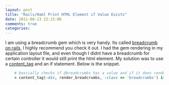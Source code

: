 ```yaml
---
layout: post
title: "Rails/Haml Print HTML Element if Value Exists"
date: 2011-08-13 22:15:00
comments: true
categories: 
---
```


I am using a breadcrumb gem which is very handy. Its called <a href="https://github.com/weppos/breadcrumbs_on_rails" title="breadcrumb on rails" target="_blank">breadcrumb on rails</a>, I highly recommend you check it out. I had the gem rendering in my application layout file, and even though I didnt have a breadcrumb for certain controller it would still print the html element. My solution was to use a <a href="http://apidock.com/rails/ActionView/Helpers/TagHelper/content_tag" title="content_tag" target="_blank">content_tag</a> and an if statement. Below is the snippet.

``` ruby
    # bascially checks if @breadcrumbs has a value and if it does renders the html element and breadcrumb info
    = content_tag(:div, render_breadcrumbs, :class => 'breadcrumbs') if @breadcrumbs
```
